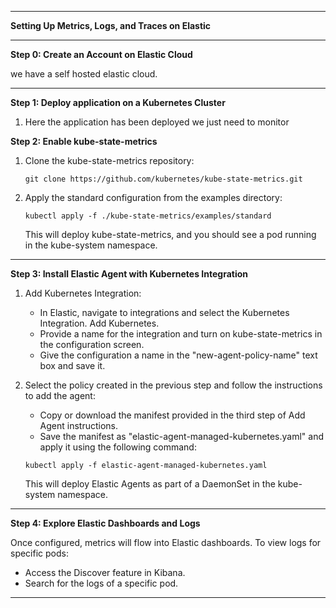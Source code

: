 

---

**Setting Up Metrics, Logs, and Traces  on Elastic**

---

**Step 0: Create an Account on Elastic Cloud**

we have a self hosted elastic cloud.

---

**Step 1: Deploy application on a Kubernetes Cluster**

1. Here the application has been deployed we just need to monitor

**Step 2: Enable kube-state-metrics**

1. Clone the kube-state-metrics repository:

   ```
   git clone https://github.com/kubernetes/kube-state-metrics.git
   ```

2. Apply the standard configuration from the examples directory:

   ```
   kubectl apply -f ./kube-state-metrics/examples/standard
   ```

   This will deploy kube-state-metrics, and you should see a pod running in the kube-system namespace.

---

**Step 3: Install Elastic Agent with Kubernetes Integration**

1. Add Kubernetes Integration:
   - In Elastic, navigate to integrations and select the Kubernetes Integration. Add Kubernetes.
   - Provide a name for the integration and turn on kube-state-metrics in the configuration screen.
   - Give the configuration a name in the "new-agent-policy-name" text box and save it.

2. Select the policy created in the previous step and follow the instructions to add the agent:
   - Copy or download the manifest provided in the third step of Add Agent instructions.
   - Save the manifest as "elastic-agent-managed-kubernetes.yaml" and apply it using the following command:

   ```
   kubectl apply -f elastic-agent-managed-kubernetes.yaml
   ```

   This will deploy Elastic Agents as part of a DaemonSet in the kube-system namespace.

---

**Step 4: Explore Elastic Dashboards and Logs**

Once configured, metrics will flow into Elastic dashboards. To view logs for specific pods:
- Access the Discover feature in Kibana.
- Search for the logs of a specific pod.

---

